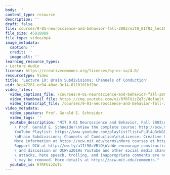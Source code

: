 ```yaml
---
body: ''
content_type: resource
description: ''
draft: false
file: courses/9-01-neuroscience-and-behavior-fall-2003/mit9_01f03_lec10_360p_16_9.mp4
file_size: 45818889
file_type: video/mp4
image_metadata:
  caption: ''
  credit: ''
  image-alt: ''
learning_resource_types:
- Lecture Audio
license: https://creativecommons.org/licenses/by-nc-sa/4.0/
resourcetype: Video
title: 'Lecture 10: Brain Subdivisions; Channels of Conduction'
uid: 8cc47281-ec94-40ad-9c14-6110101bf2bc
video_files:
  video_captions_file: /courses/9-01-neuroscience-and-behavior-fall-2003/1kAt_rSiHetXWuFWXFhEQ_S15Pjg5CwZU_transcript.webvtt
  video_thumbnail_file: https://img.youtube.com/vi/RfRFUizZqTc/default.jpg
  video_transcript_file: /courses/9-01-neuroscience-and-behavior-fall-2003/1kAt_rSiHetXWuFWXFhEQ_S15Pjg5CwZU_transcript.pdf
video_metadata:
  video_speakers: Prof. Gerald E. Schneider
  video_tags: ''
  youtube_description: "MIT 9.01 Neuroscience and Behavior, Fall 2003\nInstructor:\
    \ Prof. Gerald E. Schneider\nView the complete course: http://ocw.mit.edu/courses/brain-and-cognitive-sciences/9-01-neuroscience-and-behavior-fall-2003\n\
    YouTube Playlist: https://www.youtube.com/playlist?list=PLUl4u3cNGP63U7FmbKD9KClb-94dyPJim\n\
    \nBrain Subdivisions; Channels of Conduction\n\nLicense: Creative Commons BY-NC-SA\n\
    More information at https://ocw.mit.edu/terms\nMore courses at https://ocw.mit.edu\n\
    Support OCW at http://ow.ly/a1If50zVRlQ\n\nWe encourage constructive comments\
    \ and discussion on OCW\u2019s YouTube and other social media channels. Personal\
    \ attacks, hate speech, trolling, and inappropriate comments are not allowed and\
    \ may be removed. More details at https://ocw.mit.edu/comments."
  youtube_id: RfRFUizZqTc
---
```

